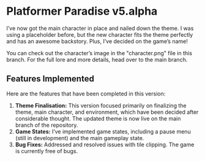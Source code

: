 # Platformer Paradise v5.alpha

I’ve now got the main character in place and nailed down the theme. I was using a placeholder before, but the new character fits the theme perfectly and has an awesome backstory. Plus, I’ve decided on the game’s name!

You can check out the character’s image in the "character.png" file in this branch. For the full lore and more details, head over to the main branch.
## Features Implemented

Here are the features that have been completed in this version:

1. **Theme Finalisation:** This version focused primarily on finalizing the theme, main character, and environment, which have been decided after considerable thought. The updated theme is now live on the main branch of the repository.
2. **Game States:** I’ve implemented game states, including a pause menu (still in development) and the main gameplay state.
3. **Bug Fixes:** Addressed and resolved issues with tile clipping. The game is currently free of bugs.




